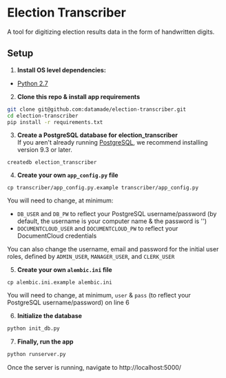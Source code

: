 # Election Transcriber

A tool for digitizing election results data in the form of handwritten digits. 

## Setup

1. **Install OS level dependencies:** 

  * [Python 2.7](https://www.python.org/download/releases/2.7/)

2. **Clone this repo & install app requirements**

  ```bash
  git clone git@github.com:datamade/election-transcriber.git
  cd election-transcriber
  pip install -r requirements.txt
  ```
3. **Create a PostgreSQL database for election_transcriber**  
  If you aren't already running [PostgreSQL](http://www.postgresql.org/), we recommend installing version 9.3 or later.

  ```
  createdb election_transcriber
  ```

4. **Create your own `app_config.py` file**

  ```
  cp transcriber/app_config.py.example transcriber/app_config.py
  ```

  You will need to change, at minimum:
  - `DB_USER` and `DB_PW` to reflect your PostgreSQL username/password (by default, the username is your computer name & the password is '')
  - `DOCUMENTCLOUD_USER` and `DOCUMENTCLOUD_PW` to reflect your DocumentCloud credentials

  You can also change the username, email and password for the initial user roles, defined by `ADMIN_USER`, `MANAGER_USER`, and `CLERK_USER`
  
5. **Create your own `alembic.ini` file**

  ```
  cp alembic.ini.example alembic.ini
  ```
  You will need to change, at minimum, `user` & `pass` (to reflect your PostgreSQL username/password) on line 6

6. **Initialize the database**  

  ```bash
  python init_db.py
  ```

7. **Finally, run the app**  

  ```bash
  python runserver.py
  ```
  Once the server is running, navigate to http://localhost:5000/
